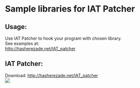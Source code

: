 Sample libraries for IAT Patcher<br/>
===

Usage:<br/>
--
Use IAT Patcher to hook your program with chosen library.<br/>
See examples at:<br/>
http://hasherezade.net/IAT_patcher

IAT Patcher:<br/>
---
Download:
http://hasherezade.net/IAT_patcher<br/>
![](http://hasherezade.net/IAT_patcher/pics/iatp.png)
